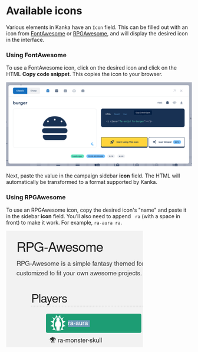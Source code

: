 # Available icons

Various elements in Kanka have an `Icon` field. This can be filled out with an icon from [FontAwesome](https://fontawesome.com/search) or [RPGAwesome](https://nagoshiashumari.github.io/Rpg-Awesome/), and will display the desired icon in the interface.

### Using FontAwesome

To use a FontAwesome icon, click on the desired icon and click on the HTML **Copy code snippet**. This copies the icon to your browser.

![Copying a FontAwesome icon](img/icon-fontawesome.png)

Next, paste the value in the campaign sidebar **icon** field. The HTML will automatically be transformed to a format supported by Kanka.

### Using RPGAwesome

To use an RPGAwesome icon, copy the desired icon's "name" and paste it in the sidebar **icon** field. You'll also need to append ` ra` (with a space in front) to make it work. For example, `ra-aura ra`.


![Copying an RPGAwesome icon](img/icon-rpg.png)